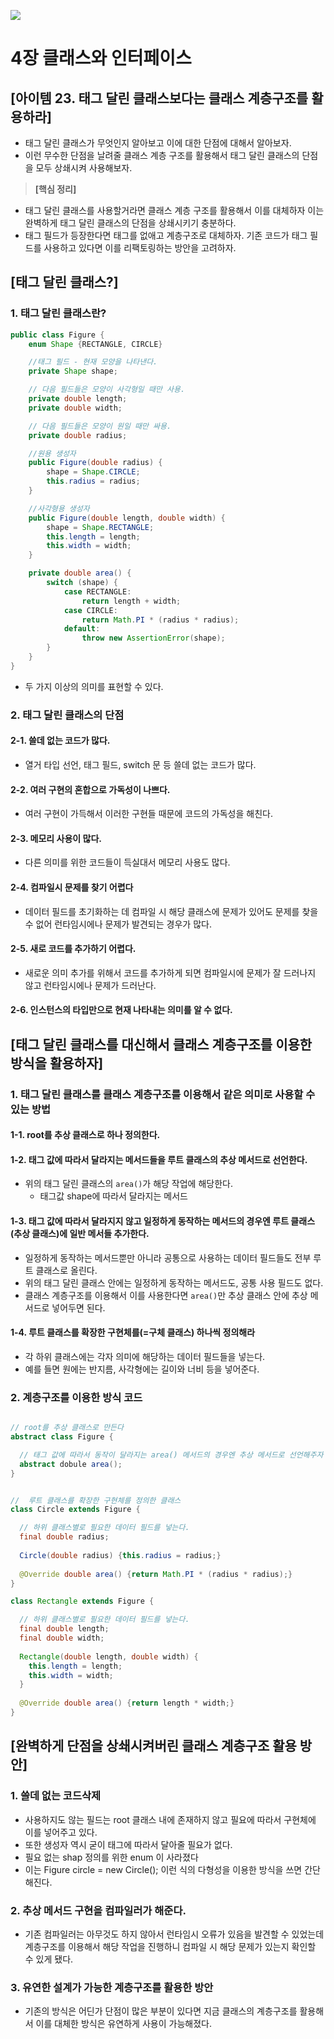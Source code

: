 ![](https://velog.velcdn.com/images/yeomyaloo/post/0bdfcc56-6e47-47dd-a5a2-71a16f1d5b55/image.png)
# 4장 클래스와 인터페이스
## [아이템 23. 태그 달린 클래스보다는 클래스 계층구조를 활용하라]
- 태그 달린 클래스가 무엇인지 알아보고 이에 대한 단점에 대해서 알아보자.
- 이런 무수한 단점을 날려줄 클래스 계층 구조를 활용해서 태그 달린 클래스의 단점을 모두 상쇄시켜 사용해보자.

> **[핵심 정리]** <br>
- 태그 달린 클래스를 사용할거라면 클래스 계층 구조를 활용해서 이를 대체하자 이는 완벽하게 태그 달린 클래스의 단점을 상쇄시키기 충분하다.
- 태그 필드가 등장한다면 태그를 없애고 계층구조로 대체하자. 기존 코드가 태그 필드를 사용하고 있다면 이를 리팩토링하는 방안을 고려하자.


## [태그 달린 클래스?]
### 1. 태그 달린 클래스란?
~~~java
public class Figure {
    enum Shape {RECTANGLE, CIRCLE}

    //태그 필드 - 현재 모양을 나타낸다.
    private Shape shape;

    // 다음 필드들은 모양이 사각형일 때만 사용.
    private double length;
    private double width;

    // 다음 필드들은 모양이 원일 때만 싸용.
    private double radius;

    //원용 생성자
    public Figure(double radius) {
        shape = Shape.CIRCLE;
        this.radius = radius;
    }

    //사각형용 생성자
    public Figure(double length, double width) {
        shape = Shape.RECTANGLE;
        this.length = length;
        this.width = width;
    }

    private double area() {
        switch (shape) {
            case RECTANGLE:
                return length + width;
            case CIRCLE:
                return Math.PI * (radius * radius);
            default:
                throw new AssertionError(shape);
        }
    }
}
~~~

- 두 가지 이상의 의미를 표현할 수 있다.


### 2. 태그 달린 클래스의 단점

#### 2-1. 쓸데 없는 코드가 많다.
- 열거 타입 선언, 태그 필드, switch 문 등 쓸데 없는 코드가 많다.

#### 2-2. 여러 구현의 혼합으로 가독성이 나쁘다.
- 여러 구현이 가득해서 이러한 구현들 때문에 코드의 가독성을 해친다.

#### 2-3. 메모리 사용이 많다.
- 다른 의미를 위한 코드들이 득실대서 메모리 사용도 많다.

#### 2-4. 컴파일시 문제를 찾기 어렵다
- 데이터 필드를 초기화하는 데 컴파일 시 해당 클래스에 문제가 있어도 문제를 찾을 수 없어 런타임시에나 문제가 발견되는 경우가 많다.

#### 2-5. 새로 코드를 추가하기 어렵다.
- 새로운 의미 추가를 위해서 코드를 추가하게 되면 컴파일시에 문제가 잘 드러나지 않고 런타임시에나 문제가 드러난다.

#### 2-6. 인스턴스의 타입만으로 현재 나타내는 의미를 알 수 없다.


## [태그 달린 클래스를 대신해서 클래스 계층구조를 이용한 방식을 활용하자]
### 1. 태그 달린 클래스를 클래스 계층구조를 이용해서 같은 의미로 사용할 수 있는 방법
#### 1-1. root를 추상 클래스로 하나 정의한다.
#### 1-2. 태그 값에 따라서 달라지는 메서드들을 루트 클래스의 추상 메서드로 선언한다.
- 위의 태그 달린 클래스의 `area()`가 해당 작업에 해당한다. 
  - 태그값 shape에 따라서 달라지는 메서드
#### 1-3. 태그 값에 따라서 달라지지 않고 일정하게 동작하는 메서드의 경우엔 루트 클래스(추상 클래스)에 일반 메서들 추가한다.
- 일정하게 동작하는 메서드뿐만 아니라 공통으로 사용하는 데이터 필드들도 전부 루트 클래스로 올린다.
- 위의 태그 달린 클래스 안에는 일정하게 동작하는 메서드도, 공통 사용 필드도 없다.
- 클래스 계층구조를 이용해서 이를 사용한다면 `area()`만 추상 클래스 안에 추상 메서드로 넣어두면 된다.
#### 1-4. 루트 클래스를 확장한 구현체를(=구체 클래스) 하나씩 정의해라
- 각 하위 클래스에는 각자 의미에 해당하는 데이터 필드들을 넣는다.
- 예를 들면 원에는 반지름, 사각형에는 길이와 너비 등을 넣어준다.
### 2. 계층구조를 이용한 방식 코드
~~~java

// root를 추상 클래스로 만든다
abstract class Figure {

  // 태그 값에 따라서 동작이 달라지는 area() 메서드의 경우엔 추상 메서드로 선언해주자
  abstract dobule area(); 
}


//  루트 클래스를 확장한 구현체를 정의한 클래스
class Circle extends Figure {

  // 하위 클래스별로 필요한 데이터 필드를 넣는다.
  final double radius;
  
  Circle(double radius) {this.radius = radius;}
  
  @Override double area() {return Math.PI * (radius * radius);}
}

class Rectangle extends Figure {

  // 하위 클래스별로 필요한 데이터 필드를 넣는다.
  final double length;
  final double width;
  
  Rectangle(double length, double width) {
    this.length = length;
    this.width = width;
  }
  
  @Override double area() {return length * width;}
}
~~~

## [완벽하게 단점을 상쇄시켜버린 클래스 계층구조 활용 방안]
### 1. 쓸데 없는 코드삭제
- 사용하지도 않는 필드는 root 클래스 내에 존재하지 않고 필요에 따라서 구현체에 이를 넣어주고 있다. 
- 또한 생성자 역시 굳이 태그에 따라서 달아줄 필요가 없다.
- 필요 없는 shap 정의를 위한 enum 이 사라졌다
- 이는 Figure circle = new Circle(); 이런 식의 다형성을 이용한 방식을 쓰면 간단해진다.

### 2. 추상 메서드 구현을 컴파일러가 해준다.
- 기존 컴파일러는 아무것도 하지 않아서 런타임시 오류가 있음을 발견할 수 있었는데 계층구조를 이용해서 해당 작업을 진행하니 컴파일 시 해당 문제가 있는지 확인할 수 있게 됐다. 

### 3. 유연한 설계가 가능한 계층구조를 활용한 방안
- 기존의 방식은 어딘가 단점이 많은 부분이 있다면 지금 클래스의 계층구조를 활용해서 이를 대체한 방식은 유연하게 사용이 가능해졌다.
